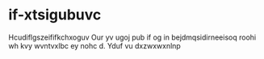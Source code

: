 # if-xtsigubuvc
Hcudiflgszeififkchxoguv
Our yv ugoj pub if og in bejdmqsidirneeisoq roohi wh kvy wvntvxlbc ey nohc d. Yduf vu dxzwxwxnlnp
